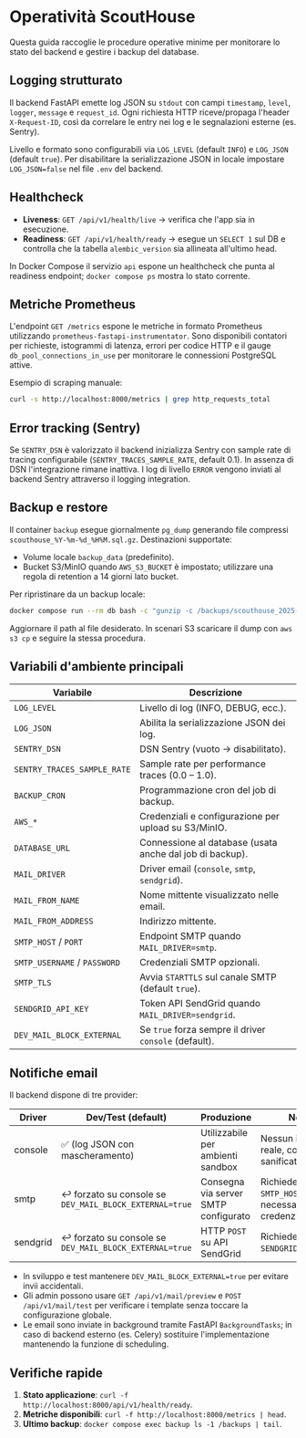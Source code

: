 # Operatività ScoutHouse

Questa guida raccoglie le procedure operative minime per monitorare lo stato
del backend e gestire i backup del database.

## Logging strutturato

Il backend FastAPI emette log JSON su `stdout` con campi `timestamp`, `level`,
`logger`, `message` e `request_id`. Ogni richiesta HTTP riceve/propaga l'header
`X-Request-ID`, così da correlare le entry nei log e le segnalazioni esterne
(es. Sentry).

Livello e formato sono configurabili via `LOG_LEVEL` (default `INFO`) e
`LOG_JSON` (default `true`). Per disabilitare la serializzazione JSON in locale
impostare `LOG_JSON=false` nel file `.env` del backend.

## Healthcheck

- **Liveness**: `GET /api/v1/health/live` → verifica che l'app sia in esecuzione.
- **Readiness**: `GET /api/v1/health/ready` → esegue un `SELECT 1` sul DB e
  controlla che la tabella `alembic_version` sia allineata all'ultimo head.

In Docker Compose il servizio `api` espone un healthcheck che punta al readiness
endpoint; `docker compose ps` mostra lo stato corrente.

## Metriche Prometheus

L'endpoint `GET /metrics` espone le metriche in formato Prometheus utilizzando
`prometheus-fastapi-instrumentator`. Sono disponibili contatori per richieste,
istogrammi di latenza, errori per codice HTTP e il gauge
`db_pool_connections_in_use` per monitorare le connessioni PostgreSQL attive.

Esempio di scraping manuale:

```bash
curl -s http://localhost:8000/metrics | grep http_requests_total
```

## Error tracking (Sentry)

Se `SENTRY_DSN` è valorizzato il backend inizializza Sentry con sample rate di
tracing configurabile (`SENTRY_TRACES_SAMPLE_RATE`, default 0.1). In assenza di
DSN l'integrazione rimane inattiva. I log di livello `ERROR` vengono inviati al
backend Sentry attraverso il logging integration.

## Backup e restore

Il container `backup` esegue giornalmente `pg_dump` generando file compressi
`scouthouse_%Y-%m-%d_%H%M.sql.gz`. Destinazioni supportate:

- Volume locale `backup_data` (predefinito).
- Bucket S3/MinIO quando `AWS_S3_BUCKET` è impostato; utilizzare una regola di
  retention a 14 giorni lato bucket.

Per ripristinare da un backup locale:

```bash
docker compose run --rm db bash -c "gunzip -c /backups/scouthouse_2025-01-01_0200.sql.gz | psql \$DATABASE_URL"
```

Aggiornare il path al file desiderato. In scenari S3 scaricare il dump con
`aws s3 cp` e seguire la stessa procedura.

## Variabili d'ambiente principali

| Variabile                   | Descrizione                                                   |
|-----------------------------|---------------------------------------------------------------|
| `LOG_LEVEL`                 | Livello di log (INFO, DEBUG, ecc.).                           |
| `LOG_JSON`                  | Abilita la serializzazione JSON dei log.                      |
| `SENTRY_DSN`                | DSN Sentry (vuoto → disabilitato).                            |
| `SENTRY_TRACES_SAMPLE_RATE` | Sample rate per performance traces (0.0 – 1.0).               |
| `BACKUP_CRON`               | Programmazione cron del job di backup.                        |
| `AWS_*`                     | Credenziali e configurazione per upload su S3/MinIO.          |
| `DATABASE_URL`              | Connessione al database (usata anche dal job di backup).      |
| `MAIL_DRIVER`               | Driver email (`console`, `smtp`, `sendgrid`).                 |
| `MAIL_FROM_NAME`            | Nome mittente visualizzato nelle email.                       |
| `MAIL_FROM_ADDRESS`         | Indirizzo mittente.                                            |
| `SMTP_HOST` / `PORT`        | Endpoint SMTP quando `MAIL_DRIVER=smtp`.                       |
| `SMTP_USERNAME` / `PASSWORD`| Credenziali SMTP opzionali.                                    |
| `SMTP_TLS`                  | Avvia `STARTTLS` sul canale SMTP (default `true`).             |
| `SENDGRID_API_KEY`          | Token API SendGrid quando `MAIL_DRIVER=sendgrid`.             |
| `DEV_MAIL_BLOCK_EXTERNAL`   | Se `true` forza sempre il driver `console` (default).          |

## Notifiche email

Il backend dispone di tre provider:

| Driver    | Dev/Test (default)         | Produzione                         | Note |
|-----------|----------------------------|------------------------------------|------|
| console   | ✅ (log JSON con mascheramento) | Utilizzabile per ambienti sandbox    | Nessun invio reale, contenuto sanificato nei log. |
| smtp      | ↩︎ forzato su console se `DEV_MAIL_BLOCK_EXTERNAL=true` | Consegna via server SMTP configurato | Richiede `SMTP_HOST` e (se necessari) credenziali. |
| sendgrid  | ↩︎ forzato su console se `DEV_MAIL_BLOCK_EXTERNAL=true` | HTTP `POST` su API SendGrid          | Richiede `SENDGRID_API_KEY`. |

- In sviluppo e test mantenere `DEV_MAIL_BLOCK_EXTERNAL=true` per evitare invii accidentali.
- Gli admin possono usare `GET /api/v1/mail/preview` e `POST /api/v1/mail/test` per verificare i template senza toccare la configurazione globale.
- Le email sono inviate in background tramite FastAPI `BackgroundTasks`; in caso di backend esterno (es. Celery) sostituire l'implementazione mantenendo la funzione di scheduling.

## Verifiche rapide

1. **Stato applicazione**: `curl -f http://localhost:8000/api/v1/health/ready`.
2. **Metriche disponibili**: `curl -f http://localhost:8000/metrics | head`.
3. **Ultimo backup**: `docker compose exec backup ls -1 /backups | tail`.
